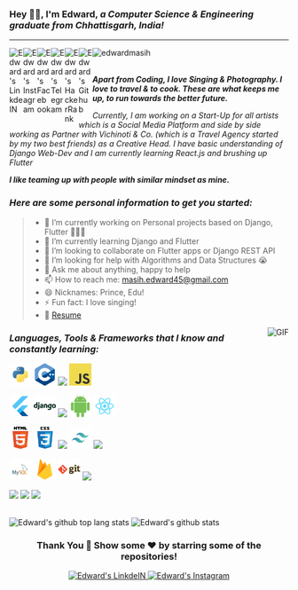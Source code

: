 ### Hey 👋🏽, I'm Edward, _a Computer Science & Engineering graduate from Chhattisgarh, India!_
<hr>
<img src="https://komarev.com/ghpvc/?username=edwardmasih&label=Profile Views&color=blue&style=plastic" alt="edwardmasih"/>

<a href="https://www.linkedin.com/in/edwardmasih/">
  <img align="left" alt="Edward's LinkdeIN" width="25px" src="https://cdn.jsdelivr.net/npm/simple-icons@v3/icons/linkedin.svg" />
</a>
<a href="https://www.instagram.com/edwardmasih_/">
  <img align="left" alt="Edward's Instagram" width="25px" src="https://cdn.jsdelivr.net/npm/simple-icons@v3/icons/instagram.svg" />
</a>
<a href="https://www.facebook.com/edward.masih/">
  <img align="left" alt="Edward's Facebook" width="25px" src="https://cdn.jsdelivr.net/npm/simple-icons@v3/icons/facebook.svg" />
<a href="https://t.me/edwardmasih">
  <img align="left" alt="Edward's Telegram" width="25px" src="https://cdn.jsdelivr.net/npm/simple-icons@v3/icons/telegram.svg" />
</a>
<a href="https://www.hackerrank.com/edwardmasih/">
  <img align="left" alt="Edward's HackerRank" width="25px" src="https://cdn.jsdelivr.net/npm/simple-icons@v3/icons/hackerrank.svg" />
</a>
  <a href="https://www.github.com/edwardmasih/">
  <img align="left" alt="Edward's Github" width="25px" src="https://cdn.jsdelivr.net/npm/simple-icons@v3/icons/github.svg" />
</a>
<br>
<br>

***Apart from Coding, I love Singing & Photography. I love to travel & to cook. These are what keeps me up, to run towards the better future.***

*Currently, I am working on a Start-Up for all artists which is a Social Media Platform and side by side working as Partner with Vichinoti & Co. (which is a Travel Agency started by my two best friends) as a Creative Head. I have basic understanding of Django Web-Dev and I am currently learning React.js and brushing up Flutter*

***I like teaming up with people with similar mindset as mine.***

### _Here are some personal information to get you started:_

>-  🔭  I’m currently working on Personal projects based on Django, Flutter 👨🏽‍💻 <br>
>-  🌱  I’m currently learning Django and Flutter <br>
>-  👯  I’m looking to collaborate on Flutter apps or Django REST API <br>
>-  🤔  I’m looking for help with Algorithms and Data Structures 😭 <br>
>-  💬  Ask me about anything, happy to help <br>
>-  📫  How to reach me: masih.edward45@gmail.com <br>
>-  😄  Nicknames: Prince, Edu! <br>
>-  ⚡  Fun fact: I love singing! <br>
>-  📝  [Resume](https://drive.google.com/file/d/1LYtSNymE_jl2FzLMD-rnII7x2NUNZa__/view?usp=sharing)

<img align="right" alt="GIF" src="https://media.giphy.com/media/836HiJc7pgzy8iNXCn/giphy.gif"/>

### _Languages, Tools & Frameworks that I know and constantly learning:_
<code><img height="40" src="https://raw.githubusercontent.com/github/explore/80688e429a7d4ef2fca1e82350fe8e3517d3494d/topics/python/python.png"></code>
<code><img height="40" src="https://raw.githubusercontent.com/github/explore/80688e429a7d4ef2fca1e82350fe8e3517d3494d/topics/cpp/cpp.png"></code>
<code><img height="40" src="https://upload.wikimedia.org/wikipedia/en/thumb/3/30/Java_programming_language_logo.svg/300px-Java_programming_language_logo.svg.png"></code>
<code><img height="40" src="https://raw.githubusercontent.com/github/explore/80688e429a7d4ef2fca1e82350fe8e3517d3494d/topics/javascript/javascript.png"></code>

<code><img height="40" src="https://raw.githubusercontent.com/github/explore/80688e429a7d4ef2fca1e82350fe8e3517d3494d/topics/flutter/flutter.png"></code>
<code><img height="40" src="https://raw.githubusercontent.com/github/explore/80688e429a7d4ef2fca1e82350fe8e3517d3494d/topics/django/django.png"></code>
<code><img height="40" src="https://cw-production-assetsbucket-8j84s7jns7p2.s3.amazonaws.com/media/blog-images/drf-logo2.png"></code>
<code><img height="40" src="https://raw.githubusercontent.com/github/explore/80688e429a7d4ef2fca1e82350fe8e3517d3494d/topics/android/android.png"></code>
<code><img height="40" src="https://raw.githubusercontent.com/github/explore/80688e429a7d4ef2fca1e82350fe8e3517d3494d/topics/react/react.png"></code>

<code><img height="40" src="https://raw.githubusercontent.com/github/explore/80688e429a7d4ef2fca1e82350fe8e3517d3494d/topics/html/html.png"></code>
<code><img height="40" src="https://raw.githubusercontent.com/github/explore/80688e429a7d4ef2fca1e82350fe8e3517d3494d/topics/css/css.png"></code>
[<code><img height="40" src="http://pluspng.com/img-png/bootstrap-logo-png-bootstrap-1024.png"></code>](https://getbootstrap.com)
[<code><img height="40" src="https://raw.githubusercontent.com/github/explore/80688e429a7d4ef2fca1e82350fe8e3517d3494d/topics/tailwind/tailwind.png"></code>](https://tailwindcss.com/)
[<code><img height="40" src="https://avatars0.githubusercontent.com/u/67643916?s=400&v=4"></code>](https://www.gethalfmoon.com/docs/introduction/)

<code><img height="40" src="https://raw.githubusercontent.com/github/explore/80688e429a7d4ef2fca1e82350fe8e3517d3494d/topics/mysql/mysql.png"></code>
<code><img height="40" src="https://raw.githubusercontent.com/github/explore/80688e429a7d4ef2fca1e82350fe8e3517d3494d/topics/firebase/firebase.png"></code>
<code><img height="40" src="https://raw.githubusercontent.com/github/explore/80688e429a7d4ef2fca1e82350fe8e3517d3494d/topics/git/git.png"></code>
<code><img height="40" src="https://www.freepnglogos.com/uploads/cisco-png-logo/cisco-ccna-png-logo-16.png"></code>

<code><img height="40" src="https://raw.githubusercontent.com/dhanishgajjar/vscode-icons/master/linux/city-lights.png"></code>
<code><img height="40" src="https://upload.wikimedia.org/wikipedia/commons/3/34/Android_Studio_icon.svg"></code>
<code><img height="40" src="https://upload.wikimedia.org/wikipedia/commons/a/a1/PyCharm_Logo.svg"></code>
<br><br>

![Edward's github top lang stats](https://github-readme-stats.vercel.app/api/top-langs/?username=edwardmasih&hide=kotlin,)
![Edward's github stats](https://github-readme-stats.vercel.app/api?username=edwardmasih&show_icons=true)

<div align="center">
  
### Thank You 🙏 Show some ❤️ by starring some of the repositories!

<a href="https://www.linkedin.com/in/edwardmasih/">
  <img alt="Edward's LinkdeIN" src="https://img.shields.io/badge/-edwardmasih-blue?style=flat&logo=Linkedin&logoColor=white" />
</a>

<a href="https://www.instagram.com/edwardmasih_/">
  <img alt="Edward's Instagram" src="https://img.shields.io/badge/-edwardmasih__-DD2A7B?style=flat&logo=Instagram&logoColor=white" />
</a>

</div>

